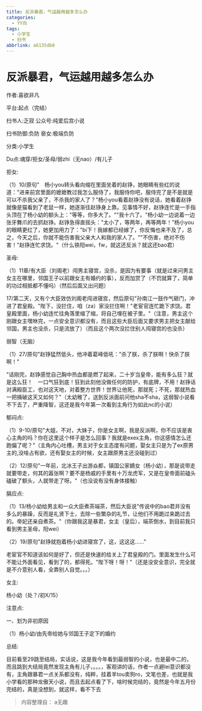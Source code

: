 ```yaml
---
title: 反派暴君，气运越用越多怎么办
categories:
  - YY向
tags:
  - 小学生
  - 扫书
abbrlink: a6135db0
---
```

# 反派暴君，气运越用越多怎么办
作者:喜欲非凡

平台:起点（完结）

扫书人:乏寂 公众号:纯爱后宫小说

扫书防御:负防 亵女:极端负防

分类:小学生

Du点:魂穿/拒女/圣母/弱zhi（无nao）/有儿子

拒女:

（1）10/原句"　杨小you转头看向缩在里面坐着的赵铮，她眼睛有些红的说道："进来前宫里面的嬷嬷教过我怎么服侍了，我服侍你吧，服侍完了是不是就是可以不杀我父亲了，不杀我的家人了？"杨小you看着赵铮没有说话，她看着赵铮就像是猫看到了老鼠一样，她逐渐往赵铮身上靠。见事情不好，赵铮连忙是一手指头顶在了杨小幼的额头上："等等，你多大了。""我十六了。"杨小幼一边说着一边张牙舞爪的去抓赵铮。赵铮急得直摇头："太小了，等两年，再等两年！"杨小you的眼睛更红了，她更加用力了："bi下！我嫁都已经嫁了，你反悔也来不及了，总之，今天之后，你就不能伤害我父亲大人和我的家人了。""不伤害，绝对不伤害！"赵铮连忙求饶。"（什么铁阳wei，fw，就这还反派？就这还bao君）

圣母:

（1）11章/有大臣（刘阁老）闯男主寝宫，没杀，是因为有要事（就是过来问男主女主在哪里，邻国王子以前跟女主有婚约的事），反而加赏了（不罚就算了，简单的功过相抵都不懂吗）（然后后面又出问题）

17/第二天，又有个大臣效仿刘阁老闯进寝宫，然后原句"孙南江一鼓作气砸门，冲进了君皇殿。"陛下，没拦住，咱（za）家没拦住啊！"老宦官连忙跪下求饶。君皇殿里面，杨小幼连忙往角落里缩了缩，将自己埋在被子里。"（注意，男主这个刚跟女主嘿咻完，一点安全意识都没有，而且这些大臣后面又要求男主把女主献给邻国，男主也没杀，只是流放了）（而且这个两次没拦住别人闯寝宫的也没杀）

弱智（无脑）

（1）27/原句"赵铮猛然低头，他冲着葛峰低吼："杀了朕，杀了朕啊！快杀了朕啊！"

"话刚完，赵铮感觉自己胸中热血都是燃了起来，二十岁当皇帝，能有多么狂？就是这么狂！　一口气狂到底！狂到此刻他没做任何的防护，有底牌，不用！赵铮话对满殿臣工，也对这天地，对着整方世界！世界让他死，那就死；不死，那就热血一把捅破这天又如何？"（太幼稚了，送到反派面前问他sha不sha，这弱智小说看不下去了，严重降智，这还是我今年第一次看到主角行为如此nc的小说）

郁闷点:

（1）9-10/原句"大姐，不对，大妹子，你是女主啊，我是反派啊，你不应该是衷心主角的吗？你在这里这个样子是怎么回事？我就是exex主角，你这感情怎么还跑偏了呢？"（主角内心吐槽，男主对于女主态度有问题，娶女主只是为了ex原男主的,没啥占有欲，还有娶女主的时候，女主跟原男主还没碰到过）

（2）12/原句"一年前，北冰王子出游焱都，镇国公家嫡女（杨小幼），那是说带走就要带走，何其的嚣张啊？要不是杨威的手里有十万龙虎军，又是在皇帝面前磕头磕破了额头，人就带走了呀。"（也没说有没有身体接触）

膈应点:

（1）13/杨小幼给男主和一众大臣煮茶端茶，然后大臣说"传说中的bao君并没有多么的暴躁，反而是礼贤下士，去除一些繁杂的礼节，让他们不用跪过来跪过去的。帝妃还亲自煮茶。"（你跟我这是暴君，女主（皇后），端茶倒水，到目前我只看到男主圣母，阳wei）

（2）19/原句"赵铮就抱着杨小幼进寝宫了，这，这这这......"

老宦官不知道该如何是好了，但还是快速的给关上了君皇殿的门。里面发生什么可不能让外面看见，看到了的，都得死。"陛下呀！呀！"（还是没安全意识，完全就是不介意别人看，全靠别人自觉。。。）

女主:

杨小幼（处？/初X/15）

注意点:

一、划为非初原因

（1）杨小幼/由先帝给她与邻国王子定下的婚约

总结:

目前看至29跳至结局，实话说，这是我今年看到最弱智的小说，也是最中二的，而且跳到大结局竟然发现主角有儿子，。。。，客观讲的话，作者一点避lei意识都没有，主角跟暴君一点关系都没有，纯粹，挂着羊tou卖狗ro，文笔也差，也就是我小学看的那种龙傲天小说，而且去起点看了下，啥时候完结的，竟然是今年五月份完结的，真是没想到，就这样，看不下去


> 内容整理自： a无趣